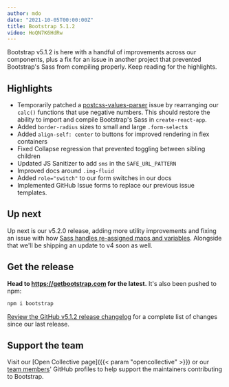 ```yaml
---
author: mdo
date: "2021-10-05T00:00:00Z"
title: Bootstrap 5.1.2
video: HoQN7K6HdRw
---
```


Bootstrap v5.1.2 is here with a handful of improvements across our components, plus a fix for an issue in another project that prevented Bootstrap's Sass from compiling properly. Keep reading for the highlights.

## Highlights

- Temporarily patched a [postcss-values-parser](https://github.com/shellscape/postcss-values-parser/issues/138) issue by rearranging our `calc()` functions that use negative numbers. This should restore the ability to import and compile Bootstrap's Sass in `create-react-app`.
- Added `border-radius` sizes to small and large `.form-select`s
- Added `align-self: center` to buttons for improved rendering in flex containers
- Fixed Collapse regression that prevented toggling between sibling children
- Updated JS Sanitizer to add `sms` in the `SAFE_URL_PATTERN`
- Improved docs around `.img-fluid`
- Added `role="switch"` to our form switches in our docs
- Implemented GitHub Issue forms to replace our previous issue templates.

## Up next

Up next is our v5.2.0 release, adding more utility improvements and fixing an issue with how [Sass handles re-assigned maps and variables](https://github.com/twbs/bootstrap/issues/34756). Alongside that we'll be shipping an update to v4 soon as well.

## Get the release

**Head to <https://getbootstrap.com> for the latest.** It's also been pushed to npm:

```sh
npm i bootstrap
```

[Review the GitHub v5.1.2 release changelog](https://github.com/twbs/bootstrap/releases/tag/v5.1.2) for a complete list of changes since our last release.

## Support the team

Visit our [Open Collective page]({{< param "opencollective" >}}) or our [team members](https://github.com/orgs/twbs/people)' GitHub profiles to help support the maintainers contributing to Bootstrap.
